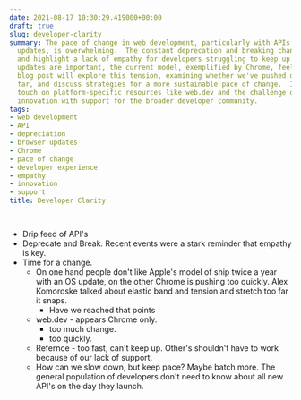```yaml
---
date: 2021-08-17 10:30:29.419000+00:00
draft: true
slug: developer-clarity
summary: The pace of change in web development, particularly with APIs and browser
  updates, is overwhelming.  The constant deprecation and breaking changes cause friction
  and highlight a lack of empathy for developers struggling to keep up.  While frequent
  updates are important, the current model, exemplified by Chrome, feels too aggressive.  This
  blog post will explore this tension, examining whether we've pushed developers too
  far, and discuss strategies for a more sustainable pace of change.  It will also
  touch on platform-specific resources like web.dev and the challenge of balancing
  innovation with support for the broader developer community.
tags:
- web development
- API
- depreciation
- browser updates
- Chrome
- pace of change
- developer experience
- empathy
- innovation
- support
title: Developer Clarity

---
```


* Drip feed of API's
* Deprecate and Break. Recent events were a stark reminder that empathy is key. 
* Time for a change.
  * On one hand people don't like Apple's model of ship twice a year with an OS update, on the other Chrome is pushing too quickly. Alex Komoroske talked about elastic band and tension and stretch too far it snaps.
    * Have we reached that points
  * web.dev - appears Chrome only.
    * too much change.
    * too quickly.
  * Refernce - too fast, can't keep up.  Other's shouldn't have to work because of our lack of support.
  * How can we slow down, but keep pace? Maybe batch more. The general population of developers don't need to know about all new API's on the day they launch.
